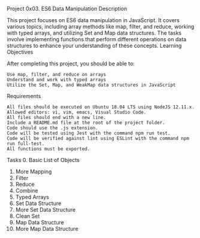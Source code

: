 Project 0x03. ES6 Data Manipulation
Description

This project focuses on ES6 data manipulation in JavaScript. It covers various topics, including array methods like map, filter, and reduce, working with typed arrays, and utilizing Set and Map data structures. The tasks involve implementing functions that perform different operations on data structures to enhance your understanding of these concepts.
Learning Objectives

After completing this project, you should be able to:

    Use map, filter, and reduce on arrays
    Understand and work with typed arrays
    Utilize the Set, Map, and WeakMap data structures in JavaScript

Requirements

    All files should be executed on Ubuntu 18.04 LTS using NodeJS 12.11.x.
    Allowed editors: vi, vim, emacs, Visual Studio Code.
    All files should end with a new line.
    Include a README.md file at the root of the project folder.
    Code should use the .js extension.
    Code will be tested using Jest with the command npm run test.
    Code will be verified against lint using ESLint with the command npm run full-test.
    All functions must be exported.

Tasks
0. Basic List of Objects
1. More Mapping
2. Filter
3. Reduce
4. Combine
5. Typed Arrays
6. Set Data Structure
7. More Set Data Structure
8. Clean Set
9. Map Data Structure
10. More Map Data Structure